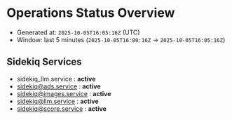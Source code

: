 # Operations Status Overview

- Generated at: `2025-10-05T16:05:16Z` (UTC)
- Window: last 5 minutes (`2025-10-05T16:00:16Z` → `2025-10-05T16:05:16Z`)

## Sidekiq Services
- sidekiq_llm.service : **active**
- sidekiq@ads.service : **active**
- sidekiq@images.service : **active**
- sidekiq@llm.service : **active**
- sidekiq@score.service : **active**

